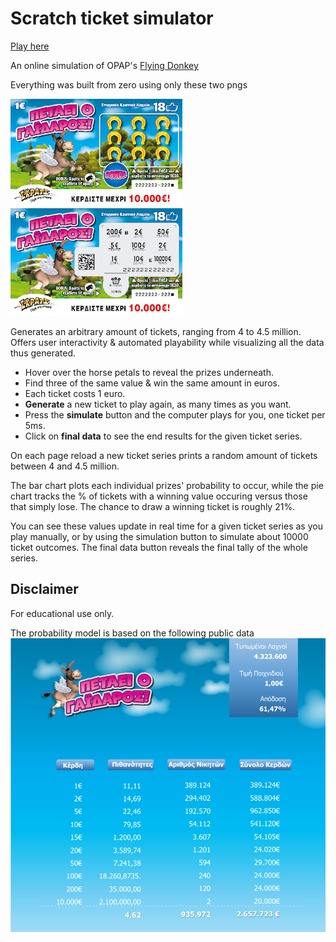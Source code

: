 # Scratch ticket simulator

[Play here](https://vdassios.github.io/scratch/)

An online simulation of OPAP's [Flying Donkey](https://www.scratch.gr/en/index#petaeiogaidaros)

Everything was built from zero using only these two pngs

![front cover](cover_front_1.jpg "front") ![back cover](cover_front_2.jpg "back")

Generates an arbitrary amount of tickets, ranging from 4 to 4.5 million.
Offers user interactivity & automated playability while visualizing
all the data thus generated.

- Hover over the horse petals to reveal the prizes underneath.
- Find three of the same value & win the same amount in euros.
- Each ticket costs 1 euro.
- **Generate** a new ticket to play again, as many times as you want.
- Press the **simulate** button and the computer plays for you, one ticket per 5ms.
- Click on **final data** to see the end results for the given ticket series.

On each page reload a new ticket series prints a random amount of tickets between
4 and 4.5 million.

The bar chart plots each individual prizes' probability to occur, while the pie
chart tracks the % of tickets with a winning value occuring versus those that
simply lose. The chance to draw a winning ticket is roughly 21%.

You can see these values update in real time for a given ticket series
as you play manually, or by using the simulation button to simulate about
10000 ticket outcomes.
The final data button reveals the final tally of the whole series.

## Disclaimer

For educational use only.

The probability model is based on the following public data
![prob](distribution.png)
